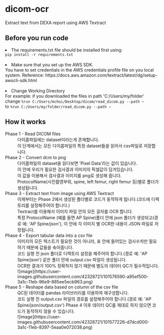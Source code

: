 # dicom-ocr
Extract text from DEXA report using AWS Textract

## Before you run code

<li>The requirements.txt file should be installed first using:</li>
<code>pip install -r requirements.txt</code>
</br></br>
<li>Make sure that you set up the AWS SDK.</li>
You have to set credentials in the AWS credentials profile file on you local system.
Reference: <link>https://docs.aws.amazon.com/textract/latest/dg/setup-awscli-sdk.html</link>
</br></br>
<li>Change Working Directory</li>
For example:
if you downloaded the files in path 'C:/Users/my/folder'</br>
change
<code>%run C:/Users/mchoi/Desktop/dicom/read_dicom.py --path ~</code></br>
to
<code>%run C:/Users/my/folder/read_dicom.py --path ~</code>

## How it works
<dl>
  <dt>Phase 1 - Read DICOM files</dt>
  <dd>다이콤파일에는 dataset이라는게 존재합니다.<br>
    이 단계에서는 모든 다이콤파일의 특정 dataset들을 읽어서 csv파일로 저장합니다.
  </dd>
  <dt>Phase 2 - Convert dcm to png</dt>
  <dd>다이콤파일의 dataset을 읽다보면 'Pixel Data'라는 값이 있습니다.<br>
    이 안에 우리가 필요한 검사결과 이미지의 픽셀값이 담겨있습니다.<br>
    이 값을 이용해서 검사결과 이미지를 png로 생성해 줍니다.<br>
    ProtocolName(사진촬영부위, spine, left femur, right femur 등)별로 폴더가 생성됩니다.
  </dd>
  <dt>Phase 3 - Extract text from image using AWS Textract</dt>
  <dd>이제부터는 Phase 2에서 생성된 폴더별로 코드가 동작하게 됩니다.(코드에 디렉토리를 설정해주어야 합니다.)<br>
    Textract를 이용해서 이미지 파일 안의 모든 글자를 OCR 합니다.<br>
    특정 ProtocolName (예를 들면 AP Spine)폴더 안에 json 폴더가 생성되고(경로 예: 'AP Spine/json'), 이 안에 각 이미지 별 OCR한 내용이 JSON 파일로 저장됩니다.
  </dd>
  <dt>Phase 4 - Export tabular data into a csv file</dt>
  <dd> 이미지의 모든 텍스트가 필요한 것이 아니라, 표 안에 들어있는 검사수치만 필요하기 때문에 값들을 솎아줍니다.<br>
    코드 실행 전 json 폴더로 디렉토리 설정을 해주어야 합니다.(경로 예: 'AP Spine/json')
    같은 폴더 안에 output.csv 파일이 생성됩니다.<br>
    OCR한 결과가 100% 정확하지 않기 때문에 별도의 데이터 QC가 필수적입니다.<br>
    ![image](https://user-images.githubusercontent.com/42328721/101576590-a95ef500-3a1c-11eb-96e9-885ee5ecb963.png)
  </dd>
  <dt>Phase 5 - Reshape data based on column of the csv file</dt>
  <dd> QC된 데이터를 pandas 라이브러리를 이용하여 재구성합니다. <br>
    코드 실행 전 output.csv 파일의 경로를 설정해주어야 합니다.(경로 예: 'AP Spine/json/output.csv')
    Phase 4 이후 데이터 QC를 제대로 하지 않으면 코드가 동작하지 않을 수 있습니다.<br>
  ![image](https://user-images.githubusercontent.com/42328721/101577226-d7dcd000-3a1c-11eb-8397-5eaa0e072038.png)
  </dd>
</dl>
